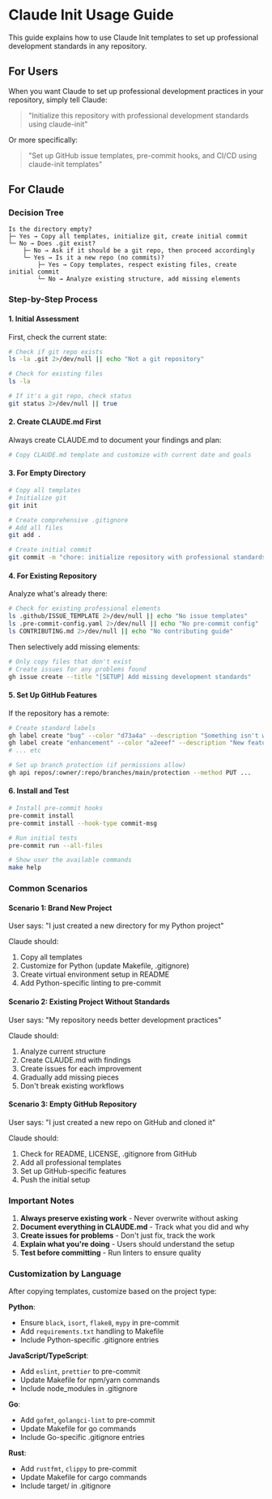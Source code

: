 # Claude Init Usage Guide

This guide explains how to use Claude Init templates to set up professional development standards in any repository.

## For Users

When you want Claude to set up professional development practices in your repository, simply tell Claude:

> "Initialize this repository with professional development standards using claude-init"

Or more specifically:

> "Set up GitHub issue templates, pre-commit hooks, and CI/CD using claude-init templates"

## For Claude

### Decision Tree

```
Is the directory empty?
├─ Yes → Copy all templates, initialize git, create initial commit
└─ No → Does .git exist?
    ├─ No → Ask if it should be a git repo, then proceed accordingly
    └─ Yes → Is it a new repo (no commits)?
        ├─ Yes → Copy templates, respect existing files, create initial commit
        └─ No → Analyze existing structure, add missing elements
```

### Step-by-Step Process

#### 1. Initial Assessment

First, check the current state:

```bash
# Check if git repo exists
ls -la .git 2>/dev/null || echo "Not a git repository"

# Check for existing files
ls -la

# If it's a git repo, check status
git status 2>/dev/null || true
```

#### 2. Create CLAUDE.md First

Always create CLAUDE.md to document your findings and plan:

```bash
# Copy CLAUDE.md template and customize with current date and goals
```

#### 3. For Empty Directory

```bash
# Copy all templates
# Initialize git
git init

# Create comprehensive .gitignore
# Add all files
git add .

# Create initial commit
git commit -m "chore: initialize repository with professional standards"
```

#### 4. For Existing Repository

Analyze what's already there:

```bash
# Check for existing professional elements
ls .github/ISSUE_TEMPLATE 2>/dev/null || echo "No issue templates"
ls .pre-commit-config.yaml 2>/dev/null || echo "No pre-commit config"
ls CONTRIBUTING.md 2>/dev/null || echo "No contributing guide"
```

Then selectively add missing elements:

```bash
# Only copy files that don't exist
# Create issues for any problems found
gh issue create --title "[SETUP] Add missing development standards"
```

#### 5. Set Up GitHub Features

If the repository has a remote:

```bash
# Create standard labels
gh label create "bug" --color "d73a4a" --description "Something isn't working"
gh label create "enhancement" --color "a2eeef" --description "New feature or request"
# ... etc

# Set up branch protection (if permissions allow)
gh api repos/:owner/:repo/branches/main/protection --method PUT ...
```

#### 6. Install and Test

```bash
# Install pre-commit hooks
pre-commit install
pre-commit install --hook-type commit-msg

# Run initial tests
pre-commit run --all-files

# Show user the available commands
make help
```

### Common Scenarios

#### Scenario 1: Brand New Project

User says: "I just created a new directory for my Python project"

Claude should:
1. Copy all templates
2. Customize for Python (update Makefile, .gitignore)
3. Create virtual environment setup in README
4. Add Python-specific linting to pre-commit

#### Scenario 2: Existing Project Without Standards

User says: "My repository needs better development practices"

Claude should:
1. Analyze current structure
2. Create CLAUDE.md with findings
3. Create issues for each improvement
4. Gradually add missing pieces
5. Don't break existing workflows

#### Scenario 3: Empty GitHub Repository

User says: "I just created a new repo on GitHub and cloned it"

Claude should:
1. Check for README, LICENSE, .gitignore from GitHub
2. Add all professional templates
3. Set up GitHub-specific features
4. Push the initial setup

### Important Notes

1. **Always preserve existing work** - Never overwrite without asking
2. **Document everything in CLAUDE.md** - Track what you did and why
3. **Create issues for problems** - Don't just fix, track the work
4. **Explain what you're doing** - Users should understand the setup
5. **Test before committing** - Run linters to ensure quality

### Customization by Language

After copying templates, customize based on the project type:

**Python**:
- Ensure `black`, `isort`, `flake8`, `mypy` in pre-commit
- Add `requirements.txt` handling to Makefile
- Include Python-specific .gitignore entries

**JavaScript/TypeScript**:
- Add `eslint`, `prettier` to pre-commit
- Update Makefile for npm/yarn commands
- Include node_modules in .gitignore

**Go**:
- Add `gofmt`, `golangci-lint` to pre-commit
- Update Makefile for go commands
- Include Go-specific .gitignore entries

**Rust**:
- Add `rustfmt`, `clippy` to pre-commit
- Update Makefile for cargo commands
- Include target/ in .gitignore